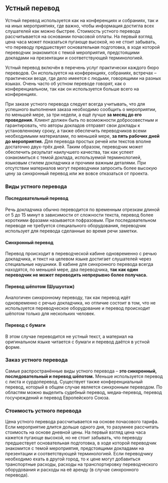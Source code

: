 ## Устный перевод

Устный перевод используется как на конференциях и собраниях, так и на иных мероприятиях, где важно, чтобы информация достигла всех слушателей как можно быстрее. Стоимость устного перевода рассчитывается на основании почасовой оплаты. На первый взгляд цена часа может показаться пугающе высокой, но не стоит забывать, что переводу предшествует основательная подготовка, в ходе которой переводчик знакомится с темой мероприятия, предстоящими докладами на презентации и соответствующей терминологией.

Устный перевод включён в перечень услуг практически каждого бюро переводов. Он используется на конференциях, собраниях, встречах – практически везде, где дело имеется с людьми, говорящими на разных языках. Очень часто об устном переводе говорят, как о конференциальном, так как он используется больше всего на конференциях.

При заказе устного перевода следует всегда учитывать, что для успешного выполнения заказа необходимо сообщить о мероприятии, по меньшей мере, за три недели, а ещё лучше **за месяц до его проведения.** Клиент должен быть по возможности добросовестным и гарантировать, что авторы докладов отправят свои доклады к установленному сроку, а также обеспечить переводчиков всеми необходимыми материалами, по меньшей мере, **за пять рабочих дней до мероприятия.** Для перевода простых речей или текстов вполне достаточно двух-трёх дней. Таким образом, переводчик может обеспечить результат наилучшего качества, так как успеет ознакомиться с темой доклада, используемой терминологией, языковым стилем докладчика и прочими важным деталями. При отсутствии материалов могут переводчики запросить более высокую цену за синхронный перевод или же вовсе отказаться от проекта.

### Виды устного перевода

#### Последовательный перевод

Речь докладчика обычно переводится по временным отрезкам длиной от 5 до 15 минут в зависимости от сложности текста, перевод более короткими фразами называется пофразовым. При последовательном переводе не требуется специального оборудования, переводчик использует для перевода сделанные во время речи заметки.

#### Синхронный перевод

Перевод происходит в переводческой кабине одновременно с речью докладчика, и текст на целевом языке достигает слушателей через специальные наушники. В кабине для синхронного перевода всегда находятся, по меньшей мере, два переводчика, **так как один переводчик не может переводить непрерывно более получаса.**

#### Перевод шёпотом (Шушуотаж)

Аналогичен синхронному переводу, так как перевод идёт одновременно с речью докладчика, но отличие состоит в том, что не используется переводческое оборудование и перевод происходит шёпотом только для нескольких человек.

#### Перевод с бумаги

В этом случае переводится не устный текст, а материал на оригинальном языке читается с бумаги и перевод даётся в устной форме.

### Заказ устного перевода

Самые распространённые виды устного перевода – **это синхронный, последовательный и перевод шёпотом.** Меньше используется перевод с листа и сурдоперевод. Существует также конференциальный перевод, который в общем случае является синхронным переводом. По областям можно выделить судебный перевод, медиа-перевод, перевод госучреждений и перевод Европейского Союза.

### Стоимость устного перевода

Цена устного перевода рассчитывается на основе почасового тарифа. Если мероприятие длится дольше одного дня, то разумнее рассчитать стоимость на основе дневной цены. На первый взгляд цена часа кажется пугающе высокой, но не стоит забывать, что переводу предшествует основательная подготовка, в ходе которой переводчик знакомится с темой мероприятия, предстоящими докладами на презентации и соответствующей терминологией. Если переводчику необходимо ехать в другой город, то к цене могут добавиться транспортные расходы, расходы на транспортировку переводческого оборудования и расходы на её аренду (в случае синхронного перевода).
